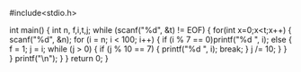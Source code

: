 #include<stdio.h>

int main()
{
	int n, f,i,t,j;
	while (scanf("%d", &t) != EOF)
	{
		for(int x=0;x<t;x++)
		{
			scanf("%d", &n);
			for (i = n; i < 100; i++)
			{
				if (i % 7 == 0)printf("%d ", i);
				else
				{
					f = 1;
					j = i;
					while (j > 0)
					{
						if (j % 10 == 7) { printf("%d ", i); break; }
						j /= 10;
					}
				}
			}
			printf("\n");
		}
	}
	return 0;
}
